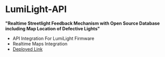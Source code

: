 # LumiLight-API
**"Realtime Streetlight Feedback Mechanism with Open Source Database including Map Location of Defective Lights"**
- API Integration For LumiLight Firmware
- Realtime Maps Integration
- [Deployed Link](https://lumilight.herokuapp.com/)
